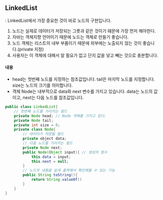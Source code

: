 ##  LinkedList

: LinkedList에서 가장 중요한 것이 바로 노드의 구현입니다. 

1. 노드는 실제로 데이터가 저장되는 그릇과 같은 것이기 떄문에 가장 먼저 해야한다.
2. 자바는 객체지향  언어이기 때문에 노드는 객체로 만들기 좋습니다.
3. 노드 객체는 리스트의 내부 부품이기 때문에 외부에는 노출되지 않는 것이 좋습니다.(private 지정)
4. 사용자는 이 객체에 대해서 알 필요가 없고 단지 값을 넣고 빼는 것으로 충분합니다.



#### 내용

-  head는 첫번째 노드를 지정하는 참조값입니다. tail은 마지막 노드를 지정합니다. size는 노드의 크기를 의미합니다.
- 객체 Node는 내부적으로 data와 next 변수를 가지고 있습니다. data는 노드의 값이고, next는 다음 노드를 참조값입니다.

```java
public class LinkedList{
	// 첫번째 노드를 가리키는 필드
    private Node head; // Node 객체를 가지고 있다.
    private Node tail;
    private int size = 0;
    private class Node{
        // 데이터가 저장될 필드
        private object data;
        // 다음 노드를 가리키는 필드
        private Node next;
        public Node(Object input){ // 생성자 함수
            this.data = input;
            this.next = null;
        }
        // 노드의 내용을 쉽게 출력해서 확인해볼 수 있는 기능
        public String toString(){
            return String.valueOf()
        }     
    } 
}
```

